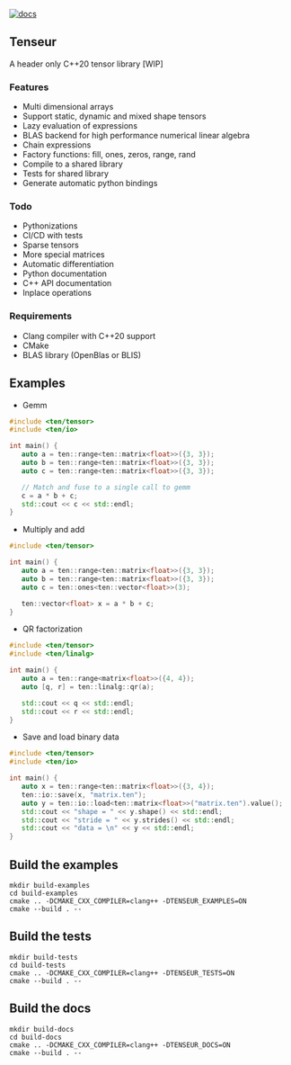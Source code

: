 [![docs](https://readthedocs.org/projects/tenseur/badge/?version=latest)](https://tenseur.readthedocs.io/en/latest/index.html)

## Tenseur
A header only C++20 tensor library [WIP]

### Features
- Multi dimensional arrays
- Support static, dynamic and mixed shape tensors
- Lazy evaluation of expressions
- BLAS backend for high performance numerical linear algebra
- Chain expressions
- Factory functions: fill, ones, zeros, range, rand
- Compile to a shared library
- Tests for shared library
- Generate automatic python bindings

### Todo
- Pythonizations
- CI/CD with tests
- Sparse tensors
- More special matrices
- Automatic differentiation
- Python documentation
- C++ API documentation
- Inplace operations

### Requirements
- Clang compiler with C++20 support
- CMake
- BLAS library (OpenBlas or BLIS)

## Examples
- Gemm
```c++
#include <ten/tensor>
#include <ten/io>

int main() {
   auto a = ten::range<ten::matrix<float>>({3, 3});
   auto b = ten::range<ten::matrix<float>>({3, 3});
   auto c = ten::range<ten::matrix<float>>({3, 3});

   // Match and fuse to a single call to gemm
   c = a * b + c;
   std::cout << c << std::endl;
}
```


- Multiply and add

```c++
#include <ten/tensor>

int main() {
   auto a = ten::range<ten::matrix<float>>({3, 3});
   auto b = ten::range<ten::matrix<float>>({3, 3});
   auto c = ten::ones<ten::vector<float>>(3);

   ten::vector<float> x = a * b + c;
}
```

- QR factorization

```c++
#include <ten/tensor>
#include <ten/linalg>

int main() {
   auto a = ten::range<matrix<float>>({4, 4});
   auto [q, r] = ten::linalg::qr(a);

   std::cout << q << std::endl;
   std::cout << r << std::endl;
}
```

- Save and load binary data

```c++
#include <ten/tensor>
#include <ten/io>

int main() {
   auto x = ten::range<ten::matrix<float>>({3, 4});
   ten::io::save(x, "matrix.ten");
   auto y = ten::io::load<ten::matrix<float>>("matrix.ten").value();
   std::cout << "shape = " << y.shape() << std::endl;
   std::cout << "stride = " << y.strides() << std::endl;
   std::cout << "data = \n" << y << std::endl;
}
```

## Build the examples

```shell
mkdir build-examples
cd build-examples
cmake .. -DCMAKE_CXX_COMPILER=clang++ -DTENSEUR_EXAMPLES=ON
cmake --build . --
```

## Build the tests

```shell
mkdir build-tests
cd build-tests
cmake .. -DCMAKE_CXX_COMPILER=clang++ -DTENSEUR_TESTS=ON
cmake --build . --
```

## Build the docs

```shell
mkdir build-docs
cd build-docs
cmake .. -DCMAKE_CXX_COMPILER=clang++ -DTENSEUR_DOCS=ON
cmake --build . --
```

